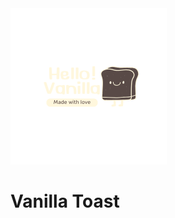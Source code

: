 <div>
    <img src="./packages/docs/public/icon.png" width="250" alt="vanilla-toast-logo-png" />
    <br />
    <h1>Vanilla Toast</h1>
</div>